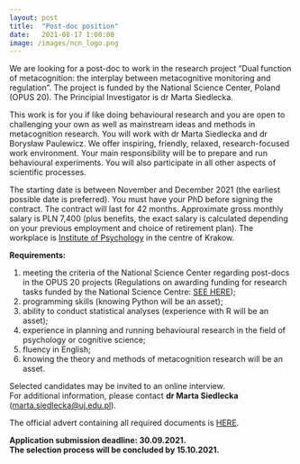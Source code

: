 ```yaml
---
layout: post
title:  "Post-doc position"
date:   2021-08-17 1:00:00
image: /images/ncn_logo.png
---
```


We are looking for a post-doc to work in the research project “Dual function of metacognition: the interplay between metacognitive monitoring and regulation”. The project is funded by the National Science Center, Poland (OPUS 20). 
The Principial Investigator is dr Marta Siedlecka.

This work is for you if like doing behavioural research and you are open to challenging your own as well as mainstream ideas and methods in metacognition research. You will work with dr Marta Siedlecka and dr Borysław Paulewicz. We offer inspiring, friendly, relaxed, research-focused work environment. Your main responsibility will be to prepare and run behavioural experiments. You will also participate in all other aspects of scientific processes.

The starting date is between November and December 2021 (the earliest possible date is preferred). You must have your PhD before signing the contract. The contract will last for 42 months. Approximate gross monthly salary is PLN 7,400 (plus benefits, the exact salary is calculated depending on your previous employment and choice of retirement plan). The workplace is [Institute of Psychology](https://psychologia.uj.edu.pl/en_GB/start) in the centre of Krakow.

**Requirements:**
1. meeting the criteria of the National Science Center regarding post-docs in the OPUS 20 projects (Regulations on awarding funding for research tasks funded by the National Science Centre: 
[SEE HERE](https://www.ncn.gov.pl/sites/default/files/pliki/uchwaly-rady/2020/uchwala95_2020-zal1_ang.pdf));
2.	programming skills (knowing Python will be an asset);
3.	ability to conduct statistical analyses (experience with R will be an asset);
4.	experience in planning and running behavioural research in the field of psychology or cognitive science;
5.	fluency in English;
6.	knowing the theory and methods of metacognition research will be an asset.

Selected candidates may be invited to an online interview.  
For additional information, please contact **dr Marta Siedlecka** (marta.siedlecka@uj.edu.pl).

The official advert containing all required documents is [HERE](https://praca.bip.uj.edu.pl/documents/145868730/149067924/eng+Konkurs+na+stanowisko+adiunkta+bad+WF.pdf/6b005e63-8a80-429b-a428-22f998374e66). 



**Application submission deadline: 30.09.2021.**  
**The selection process will be concluded by 15.10.2021.**

